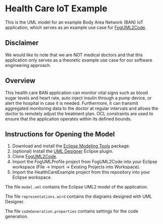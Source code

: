 # Health Care IoT Example

This is the UML model for an example Body Area Network (BAN) IoT application, which serves as an example use case for [FogUML2Code](https://github.com/fog-uml-2-code/fog-uml-2-code).

## Disclaimer
We would like to note that we are NOT medical doctors and that this application only serves as a theoretic example use case for our software engineering approach.

## Overview
This health care BAN application can monitor vital signs such as blood sugar levels and heart rate, auto inject insulin through a pump device, or alert the hospital in case it is needed.
Furthermore, it can transmit aggregated monitoring data to the doctor at regular intervals and allows the doctor to remotely adjust the treatment plan.
OCL constraints are used to ensure that the application operates within its defined bounds.

## Instructions for Opening the Model
1. Download and install the [Eclipse Modeling Tools](https://www.eclipse.org/downloads/packages/) package.
2. (optional) Install the [UML Designer](http://www.umldesigner.org/) Eclipse plugin.
3. Clone [FogUML2Code](https://github.com/fog-uml-2-code/fog-uml-2-code).
4. Import the FogUMLProfile project from FogUML2Code into your Eclipse workspace (File -> Import -> Existing Projects into Workspace).
5. Import the HealthCareExample project from this repository into your Eclipse workspace.

The file `model.uml` contains the Eclipse UML2 model of the application.

The file `representations.aird` contains the diagrams designed with UML Designer.

The file `codeGeneration.properties` contains settings for the code generation.
